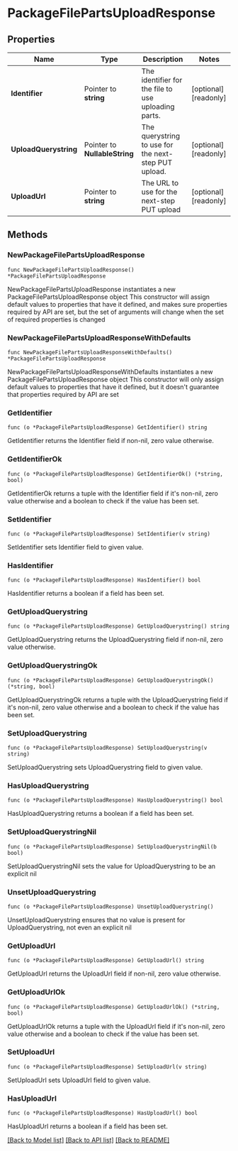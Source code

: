 # PackageFilePartsUploadResponse

## Properties

Name | Type | Description | Notes
------------ | ------------- | ------------- | -------------
**Identifier** | Pointer to **string** | The identifier for the file to use uploading parts. | [optional] [readonly] 
**UploadQuerystring** | Pointer to **NullableString** | The querystring to use for the next-step PUT upload. | [optional] [readonly] 
**UploadUrl** | Pointer to **string** | The URL to use for the next-step PUT upload | [optional] [readonly] 

## Methods

### NewPackageFilePartsUploadResponse

`func NewPackageFilePartsUploadResponse() *PackageFilePartsUploadResponse`

NewPackageFilePartsUploadResponse instantiates a new PackageFilePartsUploadResponse object
This constructor will assign default values to properties that have it defined,
and makes sure properties required by API are set, but the set of arguments
will change when the set of required properties is changed

### NewPackageFilePartsUploadResponseWithDefaults

`func NewPackageFilePartsUploadResponseWithDefaults() *PackageFilePartsUploadResponse`

NewPackageFilePartsUploadResponseWithDefaults instantiates a new PackageFilePartsUploadResponse object
This constructor will only assign default values to properties that have it defined,
but it doesn't guarantee that properties required by API are set

### GetIdentifier

`func (o *PackageFilePartsUploadResponse) GetIdentifier() string`

GetIdentifier returns the Identifier field if non-nil, zero value otherwise.

### GetIdentifierOk

`func (o *PackageFilePartsUploadResponse) GetIdentifierOk() (*string, bool)`

GetIdentifierOk returns a tuple with the Identifier field if it's non-nil, zero value otherwise
and a boolean to check if the value has been set.

### SetIdentifier

`func (o *PackageFilePartsUploadResponse) SetIdentifier(v string)`

SetIdentifier sets Identifier field to given value.

### HasIdentifier

`func (o *PackageFilePartsUploadResponse) HasIdentifier() bool`

HasIdentifier returns a boolean if a field has been set.

### GetUploadQuerystring

`func (o *PackageFilePartsUploadResponse) GetUploadQuerystring() string`

GetUploadQuerystring returns the UploadQuerystring field if non-nil, zero value otherwise.

### GetUploadQuerystringOk

`func (o *PackageFilePartsUploadResponse) GetUploadQuerystringOk() (*string, bool)`

GetUploadQuerystringOk returns a tuple with the UploadQuerystring field if it's non-nil, zero value otherwise
and a boolean to check if the value has been set.

### SetUploadQuerystring

`func (o *PackageFilePartsUploadResponse) SetUploadQuerystring(v string)`

SetUploadQuerystring sets UploadQuerystring field to given value.

### HasUploadQuerystring

`func (o *PackageFilePartsUploadResponse) HasUploadQuerystring() bool`

HasUploadQuerystring returns a boolean if a field has been set.

### SetUploadQuerystringNil

`func (o *PackageFilePartsUploadResponse) SetUploadQuerystringNil(b bool)`

 SetUploadQuerystringNil sets the value for UploadQuerystring to be an explicit nil

### UnsetUploadQuerystring
`func (o *PackageFilePartsUploadResponse) UnsetUploadQuerystring()`

UnsetUploadQuerystring ensures that no value is present for UploadQuerystring, not even an explicit nil
### GetUploadUrl

`func (o *PackageFilePartsUploadResponse) GetUploadUrl() string`

GetUploadUrl returns the UploadUrl field if non-nil, zero value otherwise.

### GetUploadUrlOk

`func (o *PackageFilePartsUploadResponse) GetUploadUrlOk() (*string, bool)`

GetUploadUrlOk returns a tuple with the UploadUrl field if it's non-nil, zero value otherwise
and a boolean to check if the value has been set.

### SetUploadUrl

`func (o *PackageFilePartsUploadResponse) SetUploadUrl(v string)`

SetUploadUrl sets UploadUrl field to given value.

### HasUploadUrl

`func (o *PackageFilePartsUploadResponse) HasUploadUrl() bool`

HasUploadUrl returns a boolean if a field has been set.


[[Back to Model list]](../README.md#documentation-for-models) [[Back to API list]](../README.md#documentation-for-api-endpoints) [[Back to README]](../README.md)


